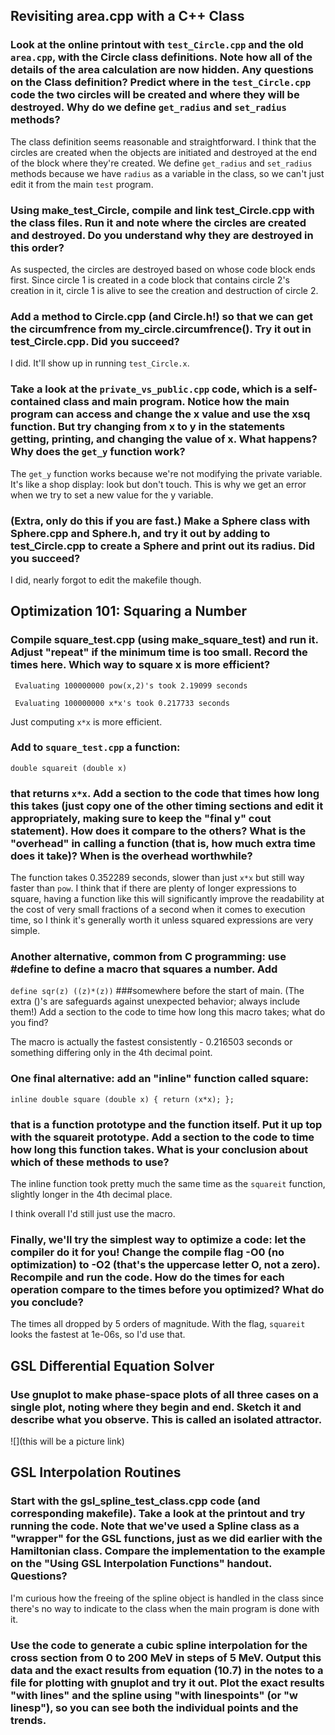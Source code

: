 ## Revisiting area.cpp with a C++ Class

### Look at the online printout with `test_Circle.cpp` and the old `area.cpp`, with the Circle class definitions. Note how all of the details of the area calculation are now hidden. Any questions on the Class definition? Predict where in the `test_Circle.cpp` code the two circles will be created and where they will be destroyed. Why do we define `get_radius` and `set_radius` methods?

The class definition seems reasonable and straightforward. I think that the circles are created when the objects are initiated and destroyed at the end of the block where they're created. We define `get_radius` and `set_radius` methods because we have `radius` as a variable in the class, so we can't just edit it from the main `test` program. 

### Using make_test_Circle, compile and link test_Circle.cpp with the class files. Run it and note where the circles are created and destroyed. Do you understand why they are destroyed in this order? 

As suspected, the circles are destroyed based on whose code block ends first. Since circle 1 is created in a code block that contains circle 2's creation in it, circle 1 is alive to see the creation and destruction of circle 2. 

### Add a method to Circle.cpp (and Circle.h!) so that we can get the circumfrence from my_circle.circumfrence(). Try it out in test_Circle.cpp. Did you succeed? 

I did. It'll show up in running `test_Circle.x`.

### Take a look at the `private_vs_public.cpp` code, which is a self-contained class and main program. Notice how the main program can access and change the x value and use the xsq function. But try changing from x to y in the statements getting, printing, and changing the value of x. What happens? Why does the `get_y` function work?

The `get_y` function works because we're not modifying the private variable. It's like a shop display: look but don't touch. This is why we get an error when we try to set a new value for the y variable. 

### (Extra, only do this if you are fast.) Make a Sphere class with Sphere.cpp and Sphere.h, and try it out by adding to test_Circle.cpp to create a Sphere and print out its radius. Did you succeed? 

I did, nearly forgot to edit the makefile though. 

## Optimization 101: Squaring a Number

### Compile square_test.cpp (using make_square_test) and run it. Adjust "repeat" if the minimum time is too small. Record the times here. Which way to square x is more efficient?

```
 Evaluating 100000000 pow(x,2)'s took 2.19099 seconds

 Evaluating 100000000 x*x's took 0.217733 seconds
```
Just computing `x*x` is more efficient.

### Add to `square_test.cpp` a function:
`double squareit (double x)`
### that returns `x*x`. Add a section to the code that times how long this takes (just copy one of the other timing sections and edit it appropriately, making sure to keep the "final y" cout statement). How does it compare to the others? What is the "overhead" in calling a function (that is, how much extra time does it take)? When is the overhead worthwhile?

The function takes 0.352289 seconds, slower than just `x*x` but still way faster than `pow`. I think that if there are plenty of longer expressions to square, having a function like this will significantly improve the readability at the cost of very small fractions of a second when it comes to execution time, so I think it's generally worth it unless squared expressions are very simple. 

### Another alternative, common from C programming: use #define to define a macro that squares a number. Add
`define sqr(z) ((z)*(z))`
###somewhere before the start of main. (The extra ()'s are safeguards against unexpected behavior; always include them!) Add a section to the code to time how long this macro takes; what do you find?

The macro is actually the fastest consistently - 0.216503 seconds or something differing only in the 4th decimal point. 

### One final alternative: add an "inline" function called square:
`inline double square (double x) { return (x*x); };`
### that is a function prototype and the function itself. Put it up top with the squareit prototype. Add a section to the code to time how long this function takes. What is your conclusion about which of these methods to use?

The inline function took pretty much the same time as the `squareit` function, slightly longer in the 4th decimal place. 

I think overall I'd still just use the macro.

### Finally, we'll try the simplest way to optimize a code: let the compiler do it for you! Change the compile flag -O0 (no optimization) to -O2 (that's the uppercase letter O, not a zero). Recompile and run the code. How do the times for each operation compare to the times before you optimized? What do you conclude? 

The times all dropped by 5 orders of magnitude. With the flag, `squareit` looks the fastest at 1e-06s, so I'd use that. 

## GSL Differential Equation Solver

### Use gnuplot to make phase-space plots of all three cases on a single plot, noting where they begin and end. Sketch it and describe what you observe. This is called an isolated attractor. 

![](this will be a picture link)

## GSL Interpolation Routines

### Start with the gsl_spline_test_class.cpp code (and corresponding makefile). Take a look at the printout and try running the code. Note that we've used a Spline class as a "wrapper" for the GSL functions, just as we did earlier with the Hamiltonian class. Compare the implementation to the example on the "Using GSL Interpolation Functions" handout. Questions? 

I'm curious how the freeing of the spline object is handled in the class since there's no way to indicate to the class when the main program is done with it. 

### Use the code to generate a cubic spline interpolation for the cross section from 0 to 200 MeV in steps of 5 MeV. Output this data and the exact results from equation (10.7) in the notes to a file for plotting with gnuplot and try it out. Plot the exact results "with lines" and the spline using "with linespoints" (or "w linesp"), so you can see both the individual points and the trends.





